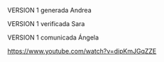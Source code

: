 VERSION 1 generada Andrea

VERSION 1 verificada Sara

VERSION 1 comunicada Ángela

https://www.youtube.com/watch?v=dipKmJGqZZE
